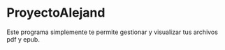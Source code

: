 # ProyectoAlejand
Este programa simplemente te permite gestionar y visualizar tus archivos pdf y epub.
